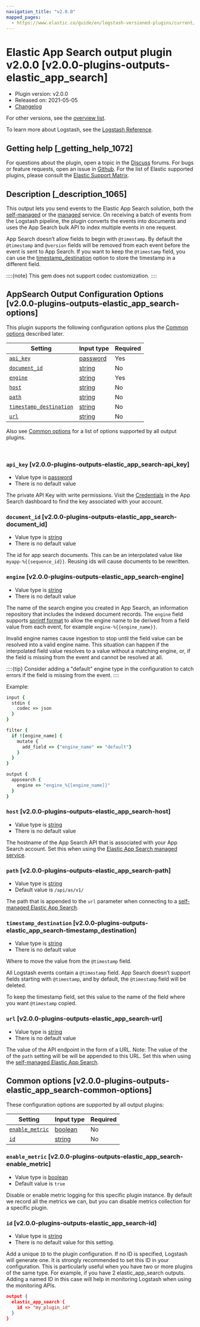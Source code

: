 ```yaml
---
navigation_title: "v2.0.0"
mapped_pages:
  - https://www.elastic.co/guide/en/logstash-versioned-plugins/current/v2.0.0-plugins-outputs-elastic_app_search.html
---
```


# Elastic App Search output plugin v2.0.0 [v2.0.0-plugins-outputs-elastic_app_search]


* Plugin version: v2.0.0
* Released on: 2021-05-05
* [Changelog](https://github.com/logstash-plugins/logstash-integration-elastic_enterprise_search/blob/v2.0.0/CHANGELOG.md)

For other versions, see the [overview list](output-elastic_app_search-index.md).

To learn more about Logstash, see the [Logstash Reference](logstash://reference/index.md).

## Getting help [_getting_help_1072]

For questions about the plugin, open a topic in the [Discuss](http://discuss.elastic.co) forums. For bugs or feature requests, open an issue in [Github](https://github.com/logstash-plugins/logstash-output-elastic_app_search). For the list of Elastic supported plugins, please consult the [Elastic Support Matrix](https://www.elastic.co/support/matrix#matrix_logstash_plugins).


## Description [_description_1065]

This output lets you send events to the Elastic App Search solution, both the [self-managed](https://www.elastic.co/downloads/app-search) or the [managed](https://www.elastic.co/cloud/app-search-service) service. On receiving a batch of events from the Logstash pipeline, the plugin converts the events into documents and uses the App Search bulk API to index multiple events in one request.

App Search doesn’t allow fields to begin with `@timestamp`. By default the `@timestamp` and `@version` fields will be removed from each event before the event is sent to App Search. If you want to keep the `@timestamp` field, you can use the [timestamp_destination](v2-0-0-plugins-outputs-elastic_app_search.md#v2.0.0-plugins-outputs-elastic_app_search-timestamp_destination) option to store the timestamp in a different field.

::::{note}
This gem does not support codec customization.
::::



## AppSearch Output Configuration Options [v2.0.0-plugins-outputs-elastic_app_search-options]

This plugin supports the following configuration options plus the [Common options](v2-0-0-plugins-outputs-elastic_app_search.md#v2.0.0-plugins-outputs-elastic_app_search-common-options) described later.

| Setting | Input type | Required |
| --- | --- | --- |
| [`api_key`](v2-0-0-plugins-outputs-elastic_app_search.md#v2.0.0-plugins-outputs-elastic_app_search-api_key) | [password](logstash://reference/configuration-file-structure.md#password) | Yes |
| [`document_id`](v2-0-0-plugins-outputs-elastic_app_search.md#v2.0.0-plugins-outputs-elastic_app_search-document_id) | [string](logstash://reference/configuration-file-structure.md#string) | No |
| [`engine`](v2-0-0-plugins-outputs-elastic_app_search.md#v2.0.0-plugins-outputs-elastic_app_search-engine) | [string](logstash://reference/configuration-file-structure.md#string) | Yes |
| [`host`](v2-0-0-plugins-outputs-elastic_app_search.md#v2.0.0-plugins-outputs-elastic_app_search-host) | [string](logstash://reference/configuration-file-structure.md#string) | No |
| [`path`](v2-0-0-plugins-outputs-elastic_app_search.md#v2.0.0-plugins-outputs-elastic_app_search-path) | [string](logstash://reference/configuration-file-structure.md#string) | No |
| [`timestamp_destination`](v2-0-0-plugins-outputs-elastic_app_search.md#v2.0.0-plugins-outputs-elastic_app_search-timestamp_destination) | [string](logstash://reference/configuration-file-structure.md#string) | No |
| [`url`](v2-0-0-plugins-outputs-elastic_app_search.md#v2.0.0-plugins-outputs-elastic_app_search-url) | [string](logstash://reference/configuration-file-structure.md#string) | No |

Also see [Common options](v2-0-0-plugins-outputs-elastic_app_search.md#v2.0.0-plugins-outputs-elastic_app_search-common-options) for a list of options supported by all output plugins.

 

### `api_key` [v2.0.0-plugins-outputs-elastic_app_search-api_key]

* Value type is [password](logstash://reference/configuration-file-structure.md#password)
* There is no default value

The private API Key with write permissions. Visit the [Credentials](https://app.swiftype.com/as/credentials) in the App Search dashboard to find the key associated with your account.


### `document_id` [v2.0.0-plugins-outputs-elastic_app_search-document_id]

* Value type is [string](logstash://reference/configuration-file-structure.md#string)
* There is no default value

The id for app search documents. This can be an interpolated value like `myapp-%{{sequence_id}}`. Reusing ids will cause documents to be rewritten.


### `engine` [v2.0.0-plugins-outputs-elastic_app_search-engine]

* Value type is [string](logstash://reference/configuration-file-structure.md#string)
* There is no default value

The name of the search engine you created in App Search, an information repository that includes the indexed document records. The `engine` field supports [sprintf format](logstash://reference/event-dependent-configuration.md#sprintf) to allow the engine name to be derived from a field value from each event, for example `engine-%{{engine_name}}`.

Invalid engine names cause ingestion to stop until the field value can be resolved into a valid engine name. This situation can happen if the interpolated field value resolves to a value without a matching engine, or, if the field is missing from the event and cannot be resolved at all.

::::{tip}
Consider adding a "default" engine type in the configuration to catch errors if the field is missing from the event.
::::


Example:

```ruby
input {
  stdin {
    codec => json
  }
}

filter {
  if ![engine_name] {
    mutate {
      add_field => {"engine_name" => "default"}
    }
  }
}

output {
  appsearch {
    engine => "engine_%{[engine_name]}"
  }
}
```


### `host` [v2.0.0-plugins-outputs-elastic_app_search-host]

* Value type is [string](logstash://reference/configuration-file-structure.md#string)
* There is no default value

The hostname of the App Search API that is associated with your App Search account. Set this when using the [Elastic App Search managed service](https://www.elastic.co/cloud/app-search-service).


### `path` [v2.0.0-plugins-outputs-elastic_app_search-path]

* Value type is [string](logstash://reference/configuration-file-structure.md#string)
* Default value is `/api/as/v1/`

The path that is appended to the `url` parameter when connecting to a [self-managed Elastic App Search](https://www.elastic.co/downloads/app-search).


### `timestamp_destination` [v2.0.0-plugins-outputs-elastic_app_search-timestamp_destination]

* Value type is [string](logstash://reference/configuration-file-structure.md#string)
* There is no default value

Where to move the value from the `@timestamp` field.

All Logstash events contain a `@timestamp` field. App Search doesn’t support fields starting with `@timestamp`, and by default, the `@timestamp` field will be deleted.

To keep the timestamp field, set this value to the name of the field where you want `@timestamp` copied.


### `url` [v2.0.0-plugins-outputs-elastic_app_search-url]

* Value type is [string](logstash://reference/configuration-file-structure.md#string)
* There is no default value

The value of the API endpoint in the form of a URL. Note: The value of the of the `path` setting will be will be appended to this URL. Set this when using the [self-managed Elastic App Search](https://www.elastic.co/downloads/app-search).



## Common options [v2.0.0-plugins-outputs-elastic_app_search-common-options]

These configuration options are supported by all output plugins:

| Setting | Input type | Required |
| --- | --- | --- |
| [`enable_metric`](v2-0-0-plugins-outputs-elastic_app_search.md#v2.0.0-plugins-outputs-elastic_app_search-enable_metric) | [boolean](logstash://reference/configuration-file-structure.md#boolean) | No |
| [`id`](v2-0-0-plugins-outputs-elastic_app_search.md#v2.0.0-plugins-outputs-elastic_app_search-id) | [string](logstash://reference/configuration-file-structure.md#string) | No |

### `enable_metric` [v2.0.0-plugins-outputs-elastic_app_search-enable_metric]

* Value type is [boolean](logstash://reference/configuration-file-structure.md#boolean)
* Default value is `true`

Disable or enable metric logging for this specific plugin instance. By default we record all the metrics we can, but you can disable metrics collection for a specific plugin.


### `id` [v2.0.0-plugins-outputs-elastic_app_search-id]

* Value type is [string](logstash://reference/configuration-file-structure.md#string)
* There is no default value for this setting.

Add a unique `ID` to the plugin configuration. If no ID is specified, Logstash will generate one. It is strongly recommended to set this ID in your configuration. This is particularly useful when you have two or more plugins of the same type. For example, if you have 2 elastic_app_search outputs. Adding a named ID in this case will help in monitoring Logstash when using the monitoring APIs.

```json
output {
  elastic_app_search {
    id => "my_plugin_id"
  }
}
```



